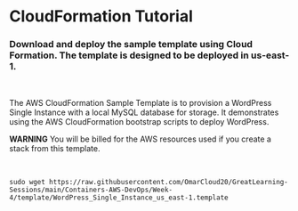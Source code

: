 # CloudFormation Tutorial
 
###  Download and deploy the sample template using Cloud Formation. The template is designed to be deployed in us-east-1. 

<br/>

The AWS CloudFormation Sample Template is to provision a WordPress Single Instance with a local MySQL database for storage. It demonstrates using the AWS CloudFormation bootstrap scripts to deploy WordPress. 

**WARNING** You will be billed for the AWS resources used if you create a stack from this template.

<br/>

```
sudo wget https://raw.githubusercontent.com/OmarCloud20/GreatLearning-Sessions/main/Containers-AWS-DevOps/Week-4/template/WordPress_Single_Instance_us_east-1.template
```

